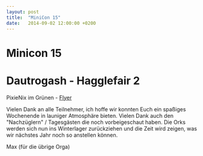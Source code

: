 ```yaml
---
layout: post
title:  "MiniCon 15"
date:   2014-09-02 12:00:00 +0200
---
```


Minicon 15
==========

Dautrogash - Hagglefair 2
=========================

PixieNix im Grünen - [Flyer](https://www.slogodd.de/flyer/Dautrogasch_2_Flyer.pdf)

Vielen Dank an alle Teilnehmer, ich hoffe wir konnten Euch ein spaßiges Wochenende in launiger Atmosphäre bieten. Vielen Dank auch den "Nachzüglern" / Tagesgästen die noch vorbeigeschaut haben. 
Die Orks werden sich nun ins Winterlager zurückziehen und die Zeit wird zeigen, was wir nächstes Jahr noch so anstellen können.

Max (für die übrige Orga)